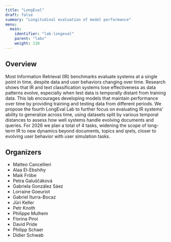 ```yaml
---
title: "LongEval"
draft: false
summary: "Longitudinal evaluation of model performance"
menu:
  main:
    identifier: "lab-longeval"
    parent: "labs"
    weight: 110
---
```


## Overview

Most Information Retrieval (IR) benchmarks evaluate systems at a single point in time, despite data and user behaviors changing over time. Research shows that IR and text classification systems lose effectiveness as data patterns evolve, especially when test data is temporally distant from training data. This lab encourages developing models that maintain performance over time by providing training and testing data from different periods. We propose the fourth LongEval Lab to further focus on evaluating IR systems' ability to generalize across time, using datasets split by various temporal distances to assess how well systems handle evolving documents and queries. For 2026 we plan a total of 4 tasks, widening the scope of long-term IR to new dynamics beyond documents, topics and qrels, closer to evolving user behavior with user simulation tasks.

## Organizers

- Matteo Cancellieri
- Alaa El-Ebshihy
- Maik Fröbe
- Petra Galuščáková
- Gabriela González Sáez
- Lorraine Goeuriot
- Gabriel Iturra-Bocaz
- Jüri Keller
- Petr Knoth
- Philippe Mulhem
- Florina Piroi
- David Pride
- Philipp Schaer
- Didier Schwab
